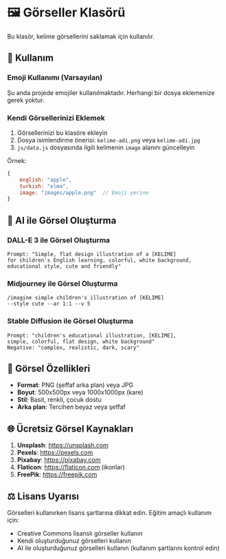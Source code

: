 # 🖼️ Görseller Klasörü

Bu klasör, kelime görsellerini saklamak için kullanılır.

## 📁 Kullanım

### Emoji Kullanımı (Varsayılan)
Şu anda projede emojiler kullanılmaktadır. Herhangi bir dosya eklemenize gerek yoktur.

### Kendi Görsellerinizi Eklemek

1. Görsellerinizi bu klasöre ekleyin
2. Dosya isimlendirme önerisi: `kelime-adi.png` veya `kelime-adi.jpg`
3. `js/data.js` dosyasında ilgili kelimenin `image` alanını güncelleyin

Örnek:
```javascript
{
    english: "apple",
    turkish: "elma",
    image: "images/apple.png"  // Emoji yerine
}
```

## 🎨 AI ile Görsel Oluşturma

### DALL-E 3 ile Görsel Oluşturma
```
Prompt: "Simple, flat design illustration of a [KELIME] 
for children's English learning, colorful, white background, 
educational style, cute and friendly"
```

### Midjourney ile Görsel Oluşturma
```
/imagine simple children's illustration of [KELIME] 
--style cute --ar 1:1 --v 5
```

### Stable Diffusion ile Görsel Oluşturma
```
Prompt: "children's educational illustration, [KELIME], 
simple, colorful, flat design, white background"
Negative: "complex, realistic, dark, scary"
```

## 📐 Görsel Özellikleri

- **Format**: PNG (şeffaf arka plan) veya JPG
- **Boyut**: 500x500px veya 1000x1000px (kare)
- **Stil**: Basit, renkli, çocuk dostu
- **Arka plan**: Tercihen beyaz veya şeffaf

## 🌐 Ücretsiz Görsel Kaynakları

1. **Unsplash**: https://unsplash.com
2. **Pexels**: https://pexels.com
3. **Pixabay**: https://pixabay.com
4. **Flaticon**: https://flaticon.com (ikonlar)
5. **FreePik**: https://freepik.com

## ⚖️ Lisans Uyarısı

Görselleri kullanırken lisans şartlarına dikkat edin. Eğitim amaçlı kullanım için:
- Creative Commons lisanslı görseller kullanın
- Kendi oluşturduğunuz görselleri kullanın
- AI ile oluşturduğunuz görselleri kullanın (kullanım şartlarını kontrol edin)
